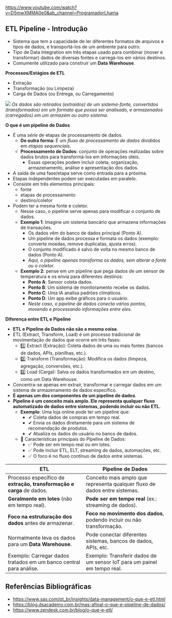 https://www.youtube.com/watch?v=D5mwXMMA0e0&ab_channel=ProgramadorLhama

## ETL Pipeline - Introdução

- Sistema que tem a capacidade de ler diferentes formatos de arquivos e tipos de dados, e transportá-los de um ambiente para outro.
- Tipo de Data Integration em três etapas usado para combinar (mover e transformar) dados de diversas fontes e carregá-los em vários destinos.
- Comumente utilizado para construir um **Data Warehouse**.

**Processos/Estágios de ETL**
* Extração
* Transformação (ou Limpeza)
* Carga de Dados (ou Entrega, ou Carregamento)

[![](https://blog.gft.com/br/wp-content/uploads/sites/4/2016/09/Etl.jpg)](https://blog.gft.com)
*Os dados são retirados (extraídos) de um sistema-fonte, convertidos (transformados) em um formato que possa ser analisado, e armazenados (carregados) em um armazém ou outro sistema.*

**O que é um pipeline de Dados**

- É uma *série* de etapas de processamento de dados.
    - **De outra forma**: É um *fluxo de processamento de dados* divididos em *etapas sequenciais*.
    - **Processamento de Dados**: conjunto de operações realizadas sobre dados brutos para transformá-los em informações úteis.
        - Essas operações podem incluir coleta, organização, armazenamento, análise e apresentação dos dados.
- A saída de uma fase/etapa serve como entrada para a próxima.
- Etapas independentes podem ser executadas em paralelo.
- Consiste em três elementos principais:
    - fonte
    - etapas de processamento
    - destino/coletor
- Podem ter a mesma fonte e coletor.
    - Nesse caso, o pipeline serve apenas para modificar o conjunto de dados.
    - **Exemplo 1**: Imagine um sistema bancário que armazena informações de transações.
        - Os dados vêm do banco de dados principal (Ponto A).
        - Um pipeline de dados processa e formata os dados (exemplo: converte moedas, remove duplicatas, ajusta erros).
        - O conjunto modificado é salvo de volta no mesmo banco de dados (Ponto A).
        - *Aqui, o pipeline apenas transforma os dados, sem alterar a fonte ou o coletor*.
    - **Exemplo 2**: pense em um pipeline que pega dados de um sensor de temperatura e os envia para diferentes destinos:
        - **Ponto A**: Sensor coleta dados.
        - **Ponto B**: Um sistema de monitoramento recebe os dados.
        - **Ponto C**: Uma IA analisa padrões climáticos.
        - **Ponto D**: Um app exibe gráficos para o usuário.
        - *Neste caso, o pipeline de dados conecta vários pontos, movendo e processando informações entre eles*.

**Diferença entre ETL e Pipeline**
- **ETL e Pipeline de Dados não são a mesma coisa**.
- ETL (Extract, Transform, Load) é um processo tradicional de movimentação de dados que ocorre em três fases:
    - 1️⃣ Extract (Extração): Coleta dados de uma ou mais fontes (bancos de dados, APIs, planilhas, etc.).
    - 2️⃣ Transform (Transformação): Modifica os dados (limpeza, agregação, conversões, etc.).
    - 3️⃣ Load (Carga): Salva os dados transformados em um destino, como um Data Warehouse.
- Concentra-se apenas em extrair, transformar e carregar dados em um sistema de armazenamento de dados específico.
- **É apenas um dos componentes de um pipeline de dados**.
- **Pipeline é um conceito mais amplo. Ele representa qualquer fluxo automatizado de dados entre sistemas, podendo incluir ou não ETL.**
    - **Exemplo**: Uma loja online pode ter um pipeline que:
        - ✔ Coleta dados de compras em tempo real.
        - ✔ Envia os dados diretamente para um sistema de recomendação de produtos.
        - ✔ Atualiza os dados do usuário no banco de dados.
    - 🔹 Características principais do Pipeline de Dados:
        - ✅ Pode ser em tempo real ou em lotes.
        - ✅ Pode incluir ETL, ELT, streaming de dados, automações, etc.
        - ✅ O foco é no fluxo contínuo de dados entre sistemas.

| **ETL** | **Pipeline de Dados** |
|---------------------------------------|---------------------------------------------|
| Processo específico de **extração, transformação e carga** de dados. | Conceito mais amplo que representa qualquer fluxo de dados entre sistemas. |
| **Geralmente em lotes** (não em tempo real). | **Pode ser em tempo real** (ex.: streaming de dados). |
| **Foco na estruturação dos dados** antes de armazenar. | **Foco no movimento dos dados**, podendo incluir ou não transformação. |
| Normalmente leva os dados para um **Data Warehouse**. | Pode conectar diferentes sistemas, bancos de dados, APIs, etc. |
| Exemplo: Carregar dados tratados em um banco central para análise. | Exemplo: Transferir dados de um sensor IoT para um painel em tempo real. |


## Referências Bibliográficas
* https://www.sas.com/pt_br/insights/data-management/o-que-e-etl.html
* https://blog.dsacademy.com.br/mas-afinal-o-que-e-pipeline-de-dados/
* https://www.zendesk.com.br/blog/o-que-e-etl/